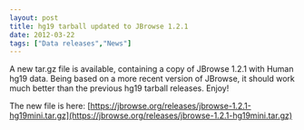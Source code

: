 ```yaml
---
layout: post
title: hg19 tarball updated to JBrowse 1.2.1
date: 2012-03-22
tags: ["Data releases","News"]
---
```


A new tar.gz file is available, containing a copy of JBrowse 1.2.1  with Human hg19 data.  Being based on a more recent version of JBrowse, it should work much better than the previous hg19 tarball releases.  Enjoy!

The new file is here: [https://jbrowse.org/releases/jbrowse-1.2.1-hg19mini.tar.gz](https://jbrowse.org/releases/jbrowse-1.2.1-hg19mini.tar.gz)